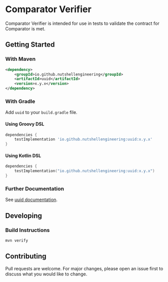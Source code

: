 # Comparator Verifier

Comparator Verifier is intended for use in tests to validate the contract for Comparator is met.

## Getting Started

### With Maven

```xml
<dependency>
    <groupId>io.github.nutshellengineering</groupId>
    <artifactId>uuid</artifactId>
    <version>x.y.x</version>
</dependency>
```

### With Gradle

Add `uuid` to your `build.gradle` file.

#### Using Groovy DSL

```gradle
dependencies {
    testImplementation 'io.github.nutshellengineering:uuid:x.y.x'
}
```

#### Using Kotlin DSL

```kotlin
dependencies {
    testImplementation("io.github.nutshellengineering:uuid:x.y.x")
}
``` 

### Further Documentation

See [uuid documentation](https://nutshellengineering.github.io/uuid/).

## Developing

### Build Instructions

```bash
mvn verify
```

## Contributing

Pull requests are welcome. For major changes, please open an issue first
to discuss what you would like to change.
